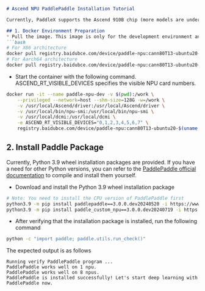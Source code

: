 ```markdown
# Ascend NPU PaddlePaddle Installation Tutorial

Currently, PaddleX supports the Ascend 910B chip (more models are under support. If you have a related need for other models, please submit an issue to inform us). The Ascend driver version is 23.0.3. Considering the differences in environments, we recommend using the **Ascend development image provided by PaddlePaddle** to complete the environment preparation.

## 1. Docker Environment Preparation
* Pull the image. This image is only for the development environment and does not contain a pre-compiled PaddlePaddle installation package. The image has CANN-8.0.T13, the Ascend operator library, installed by default.
```bash
# For X86 architecture
docker pull registry.baidubce.com/device/paddle-npu:cann80T13-ubuntu20-x86_64-gcc84-py39
# For Aarch64 architecture
docker pull registry.baidubce.com/device/paddle-npu:cann80T13-ubuntu20-aarch64-gcc84-py39
```
* Start the container with the following command. ASCEND_RT_VISIBLE_DEVICES specifies the visible NPU card numbers.
```bash
docker run -it --name paddle-npu-dev -v $(pwd):/work \
    --privileged --network=host --shm-size=128G -w=/work \
    -v /usr/local/Ascend/driver:/usr/local/Ascend/driver \
    -v /usr/local/bin/npu-smi:/usr/local/bin/npu-smi \
    -v /usr/local/dcmi:/usr/local/dcmi \
    -e ASCEND_RT_VISIBLE_DEVICES="0,1,2,3,4,5,6,7" \
    registry.baidubce.com/device/paddle-npu:cann80T13-ubuntu20-$(uname -m)-gcc84-py39 /bin/bash
```
## 2. Install Paddle Package
Currently, Python 3.9 wheel installation packages are provided. If you have a need for other Python versions, you can refer to the [PaddlePaddle official documentation](https://www.paddlepaddle.org.cn/install/quick) to compile and install them yourself.

* Download and install the Python 3.9 wheel installation package
```bash
# Note: You need to install the CPU version of PaddlePaddle first
python3.9 -m pip install paddlepaddle==3.0.0.dev20240520 -i https://www.paddlepaddle.org.cn/packages/nightly/cpu/
python3.9 -m pip install paddle_custom_npu==3.0.0.dev20240719 -i https://www.paddlepaddle.org.cn/packages/nightly/npu/
```
* After verifying that the installation package is installed, run the following command
```bash
python -c "import paddle; paddle.utils.run_check()"
```
The expected output is as follows

```
Running verify PaddlePaddle program ...
PaddlePaddle works well on 1 npu.
PaddlePaddle works well on 8 npus.
PaddlePaddle is installed successfully! Let's start deep learning with PaddlePaddle now.
```
```